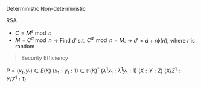 
Deterministic
Non-deterministic

RSA
- $C=M^e\bmod n$
- $M=C^d\bmod n$
-> Find $d'$ s.t. $C^{d'}\bmod n = M$.
-> $d'=d+r\phi(n)$, where $r$ is random

> Security
> Efficiency

$P=(x_1,y_1)\in E(K)$
$(x_1:y_1:1)\in \mathbb{P}(K)^*$
$(\lambda^1 x_1:\lambda^1 y_1:1)$
$(X:Y:Z)$
$(X/Z^1:Y/Z^1:1)$


